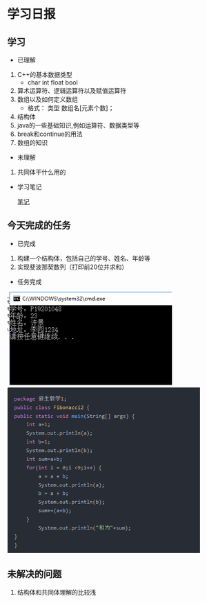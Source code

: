 # 学习日报

## 学习

* 已理解
1. C++的基本数据类型
   * char int float bool
2. 算术运算符、逻辑运算符以及赋值运算符
3. 数组以及如何定义数组
      * 格式：
        类型   数组名[元素个数]；
4. 结构体
5. java的一些基础知识,例如运算符、数据类型等
6. break和continue的用法
7. 数组的知识

* 未理解
1. 共同体干什么用的


* 学习笔记

   [笔记](https://github.com/xujing-1/notework/blob/master/7.24%E7%AC%94%E8%AE%B0.md)



## 今天完成的任务

* 已完成
1. 构建一个结构体，包括自己的学号、姓名、年龄等
2. 实现斐波那契数列（打印前20位并求和）


* 任务完成

![c++运行结果](https://github.com/xujing-1/resoult/blob/master/c%2B%2B%E8%AF%BE%E5%90%8E%E4%BD%9C%E7%94%A8.png)
![求和](https://github.com/xujing-1/resoult/blob/master/%E6%B1%82%E5%92%8C.png)

## 未解决的问题

1. 结构体和共同体理解的比较浅
 
